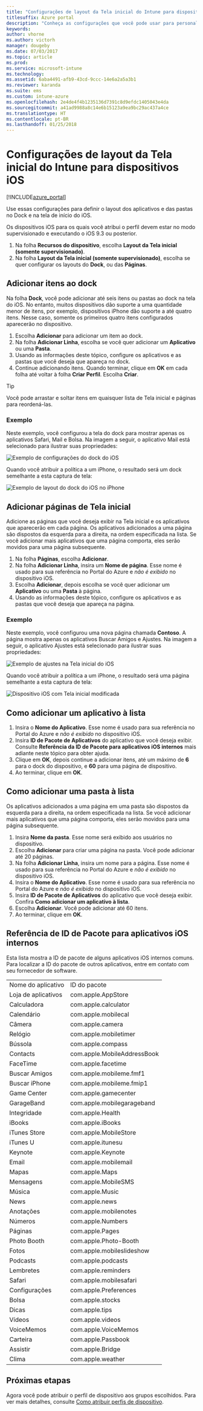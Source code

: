 ```yaml
---
title: "Configurações de layout da Tela inicial do Intune para dispositivos iOS"
titlesuffix: Azure portal
description: "Conheça as configurações que você pode usar para personalizar a tela inicial e o encaixe em dispositivos iOS."
keywords: 
author: vhorne
ms.author: victorh
manager: dougeby
ms.date: 07/03/2017
ms.topic: article
ms.prod: 
ms.service: microsoft-intune
ms.technology: 
ms.assetid: 6aba4491-afb9-43cd-9ccc-14e6a2a5a3b1
ms.reviewer: karanda
ms.suite: ems
ms.custom: intune-azure
ms.openlocfilehash: 2e4de4f4b1235136d7391c8d9efdc1405043e4da
ms.sourcegitcommit: a41ad9988a8c14e6b15123a9ea9bc29ac437a4ce
ms.translationtype: HT
ms.contentlocale: pt-BR
ms.lasthandoff: 01/25/2018
---
```

# <a name="intune-home-screen-layout-settings-for-ios-devices"></a>Configurações de layout da Tela inicial do Intune para dispositivos iOS

[!INCLUDE[azure_portal](./includes/azure_portal.md)]

Use essas configurações para definir o layout dos aplicativos e das pastas no Dock e na tela de início do iOS.

Os dispositivos iOS para os quais você atribui o perfil devem estar no modo supervisionado e executando o iOS 9.3 ou posterior.

1. Na folha **Recursos do dispositivo**, escolha **Layout da Tela inicial (somente supervisionado)**.
2. Na folha **Layout da Tela inicial (somente supervisionado)**, escolha se quer configurar os layouts do **Dock**, ou das **Páginas**.

## <a name="add-items-to-the-dock"></a>Adicionar itens ao dock

Na folha **Dock**, você pode adicionar até seis itens ou pastas ao dock na tela do iOS. No entanto, muitos dispositivos dão suporte a uma quantidade menor de itens, por exemplo, dispositivos iPhone dão suporte a até quatro itens. Nesse caso, somente os primeiros quatro itens configurados aparecerão no dispositivo.

1. Escolha **Adicionar** para adicionar um item ao dock.
2. Na folha **Adicionar Linha**, escolha se você quer adicionar um **Aplicativo** ou uma **Pasta**.
3. Usando as informações deste tópico, configure os aplicativos e as pastas que você deseja que apareça no dock.
4. Continue adicionando itens. Quando terminar, clique em **OK** em cada folha até voltar à folha **Criar Perfil**. Escolha **Criar**.

>[!TIP]
> Você pode arrastar e soltar itens em quaisquer lista de Tela inicial e páginas para reordená-las. 

### <a name="example"></a>Exemplo

Neste exemplo, você configurou a tela do dock para mostrar apenas os aplicativos Safari, Mail e Bolsa. Na imagem a seguir, o aplicativo Mail está selecionado para ilustrar suas propriedades:

![Exemplo de configurações do dock do iOS](http://i.imgur.com/FfFiUcP.png)

Quando você atribuir a política a um iPhone, o resultado será um dock semelhante a esta captura de tela:

![Exemplo de layout do dock do iOS no iPhone](http://i.imgur.com/bAgCe8F.png)

## <a name="add-home-screen-pages"></a>Adicionar páginas de Tela inicial

Adicione as páginas que você deseja exibir na Tela inicial e os aplicativos que aparecerão em cada página. Os aplicativos adicionados a uma página são dispostos da esquerda para a direita, na ordem especificada na lista. Se você adicionar mais aplicativos que uma página comporta, eles serão movidos para uma página subsequente.


1. Na folha **Páginas**, escolha **Adicionar**.
2. Na folha **Adicionar Linha**, insira um **Nome de página**. Esse nome é usado para sua referência no Portal do Azure e *não é exibido* no dispositivo iOS.
3. Escolha **Adicionar**, depois escolha se você quer adicionar um **Aplicativo** ou uma **Pasta** à página.
4. Usando as informações deste tópico, configure os aplicativos e as pastas que você deseja que apareça na página.

### <a name="example"></a>Exemplo

Neste exemplo, você configurou uma nova página chamada **Contoso**. A página mostra apenas os aplicativos Buscar Amigos e Ajustes. Na imagem a seguir, o aplicativo Ajustes está selecionado para ilustrar suas propriedades:

![Exemplo de ajustes na Tela inicial do iOS](http://i.imgur.com/Jc2OxyX.png)

Quando você atribuir a política a um iPhone, o resultado será uma página semelhante a esta captura de tela:

![Dispositivo iOS com Tela inicial modificada](http://i.imgur.com/Bd37PHa.png)

## <a name="how-to-add-an-app-to-the-list"></a>Como adicionar um aplicativo à lista

1. Insira o **Nome do Aplicativo**. Esse nome é usado para sua referência no Portal do Azure e *não é exibido* no dispositivo iOS.
2. Insira **ID de Pacote de Aplicativos** do aplicativo que você deseja exibir. Consulte **Referência da ID de Pacote para aplicativos iOS internos** mais adiante neste tópico para obter ajuda.
3. Clique em **OK**, depois continue a adicionar itens, até um máximo de **6** para o dock do dispositivo, e **60** para uma página de dispositivo.
4. Ao terminar, clique em **OK**.

## <a name="how-to-add-a-folder-to-the-list"></a>Como adicionar uma pasta à lista

Os aplicativos adicionados a uma página em uma pasta são dispostos da esquerda para a direita, na ordem especificada na lista. Se você adicionar mais aplicativos que uma página comporta, eles serão movidos para uma página subsequente.

1. Insira **Nome da pasta**. Esse nome será exibido aos usuários no dispositivo.
2. Escolha **Adicionar** para criar uma página na pasta. Você pode adicionar até 20 páginas.
3. Na folha **Adicionar Linha**, insira um nome para a página. Esse nome é usado para sua referência no Portal do Azure e *não é exibido* no dispositivo iOS.
3. Insira o **Nome do Aplicativo**. Esse nome é usado para sua referência no Portal do Azure e *não é exibido* no dispositivo iOS.
2. Insira **ID de Pacote de Aplicativos** do aplicativo que você deseja exibir. Confira **Como adicionar um aplicativo à lista**.
3. Escolha **Adicionar**. Você pode adicionar até 60 itens.
4. Ao terminar, clique em **OK**.


## <a name="bundle-id-reference-for-built-in-ios-apps"></a>Referência de ID de Pacote para aplicativos iOS internos

Esta lista mostra a ID de pacote de alguns aplicativos iOS internos comuns. Para localizar a ID do pacote de outros aplicativos, entre em contato com seu fornecedor de software. 

|||
|-|-|
|Nome do aplicativo|ID do pacote|
|Loja de aplicativos|com.apple.AppStore|
|Calculadora|com.apple.calculator|
|Calendário|com.apple.mobilecal|
|Câmera|com.apple.camera|
|Relógio|com.apple.mobiletimer|
|Bússola|com.apple.compass|
|Contacts|com.apple.MobileAddressBook|
|FaceTime|com.apple.facetime|
|Buscar Amigos|com.apple.mobileme.fmf1|
|Buscar iPhone|com.apple.mobileme.fmip1|
|Game Center|com.apple.gamecenter|
|GarageBand|com.apple.mobilegarageband|
|Integridade|com.apple.Health|
|iBooks|com.apple.iBooks|
|iTunes Store|com.apple.MobileStore|
|iTunes U|com.apple.itunesu|
|Keynote|com.apple.Keynote|
|Email|com.apple.mobilemail|
|Mapas|com.apple.Maps|
|Mensagens|com.apple.MobileSMS|
|Música|com.apple.Music|
|News|com.apple.news|
|Anotações|com.apple.mobilenotes|
|Números|com.apple.Numbers|
|Páginas|com.apple.Pages|
|Photo Booth|com.apple.Photo-Booth|
|Fotos|com.apple.mobileslideshow|
|Podcasts|com.apple.podcasts|
|Lembretes|com.apple.reminders|
|Safari|com.apple.mobilesafari|
|Configurações|com.apple.Preferences|
|Bolsa|com.apple.stocks|
|Dicas|com.apple.tips|
|Vídeos|com.apple.videos|
|VoiceMemos|com.apple.VoiceMemos|
|Carteira|com.apple.Passbook|
|Assistir|com.apple.Bridge|
|Clima|com.apple.weather|


## <a name="next-steps"></a>Próximas etapas

Agora você pode atribuir o perfil de dispositivo aos grupos escolhidos. Para ver mais detalhes, consulte [Como atribuir perfis de dispositivo](device-profile-assign.md).

